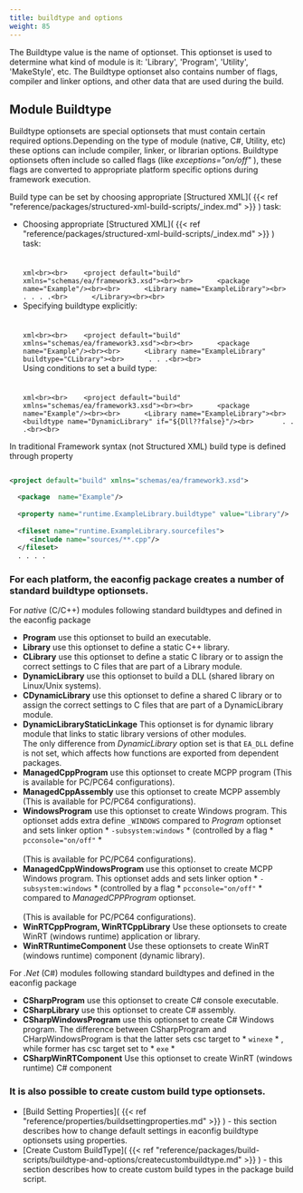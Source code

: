 ```yaml
---
title: buildtype and options
weight: 85
---
```


The Buildtype value is the name of optionset. This optionset is used to determine what kind of module is it:
&#39;Library&#39;, &#39;Program&#39;, &#39;Utility&#39;, &#39;MakeStyle&#39;, etc. The Buildtype optionset also contains number of flags,
compiler and linker options, and other data that are used during the build.

<a name="buildtype"></a>
## Module Buildtype ##

Buildtype optionsets are special optionsets that must contain certain required options.Depending on the type of module (native, C#, Utility, etc)
these options can include compiler, linker, or librarian options. Buildtype optionsets often include so called flags (like *exceptions=&quot;on/off&quot;* ), these
flags are converted to appropriate platform specific options during framework execution.

Build type can be set by choosing appropriate [Structured XML]( {{< ref "reference/packages/structured-xml-build-scripts/_index.md" >}} ) task:

 - Choosing appropriate [Structured XML]( {{< ref "reference/packages/structured-xml-build-scripts/_index.md" >}} ) task:<br><br><br>```xml<br><br>    <project default="build" xmlns="schemas/ea/framework3.xsd"><br><br>      <package  name="Example"/><br><br>      <Library name="ExampleLibrary"><br>        . . . .<br>      </Library><br><br>```
 - Specifying buildtype explicitly:<br><br><br>```xml<br><br>    <project default="build" xmlns="schemas/ea/framework3.xsd"><br><br>      <package  name="Example"/><br><br>      <Library name="ExampleLibrary" buildtype="CLibrary"><br>      . . .<br><br>```<br>Using conditions to set a build type:<br><br><br>```xml<br><br>    <project default="build" xmlns="schemas/ea/framework3.xsd"><br><br>      <package  name="Example"/><br><br>      <Library name="ExampleLibrary"><br>       <buildtype name="DynamicLibrary" if="${Dll??false}"/><br>       . . .<br><br>```

In traditional Framework syntax (not Structured XML) build type is defined through property


```xml

<project default="build" xmlns="schemas/ea/framework3.xsd">

  <package  name="Example"/>
            
  <property name="runtime.ExampleLibrary.buildtype" value="Library"/>
            
  <fileset name="runtime.ExampleLibrary.sourcefiles">
     <include name="sources/**.cpp"/>
  </fileset>
  . . . .

```
### For each platform, the eaconfig package creates a number of standard buildtype optionsets. ###

For *native* (C/C++) modules following standard buildtypes and defined in the eaconfig package

 - **Program** use this optionset to build an executable.
 - **Library** use this optionset to define a static C++ library.
 - **CLibrary** use this optionset to define a static C library or to assign the correct settings to C files that are part of a Library module.
 - **DynamicLibrary** use this optionset to build a DLL (shared library on Linux/Unix systems).
 - **CDynamicLibrary** use this optionset to define a shared C library or to assign the correct settings to C files that are part of a DynamicLibrary module.
 - **DynamicLibraryStaticLinkage** This optionset is for dynamic library module that links to static library versions of other modules.<br>The only difference from *DynamicLibrary*  option set is that  `EA_DLL` define is not set, which affects how functions are exported from dependent packages.
 - **ManagedCppProgram** use this optionset to create MCPP program (This is available for PC/PC64 configurations).
 - **ManagedCppAssembly** use this optionset to create MCPP assembly (This is available for PC/PC64 configurations).
 - **WindowsProgram** use this optionset to create Windows program. This optionset adds extra define `_WINDOWS` compared to *Program*  optionset and sets linker option  * `-subsystem:windows` *  (controlled by a flag  * `pcconsole="on/off"` * <br><br>(This is available for PC/PC64 configurations).
 - **ManagedCppWindowsProgram** use this optionset to create MCPP Windows program. This optionset adds  and sets linker option * `-subsystem:windows` *  (controlled by a flag  * `pcconsole="on/off"` * compared to *ManagedCPPProgram* optionset.<br><br>(This is available for PC/PC64 configurations).
 - **WinRTCppProgram, WinRTCppLibrary** Use these optionsets to create WinRT (windows runtime) application or library.
 - **WinRTRuntimeComponent** Use these optionsets to create WinRT (windows runtime) component (dynamic library).

For *.Net* (C#) modules following standard buildtypes and defined in the eaconfig package

 - **CSharpProgram** use this optionset to create C# console executable.
 - **CSharpLibrary** use this optionset to create C# assembly.
 - **CSharpWindowsProgram** use this optionset to create C# Windows program. The difference between CSharpProgram and CHarpWindowsProgram is that the latter sets csc target to * `winexe` * , while former has csc target set to  * `exe` *
 - **CSharpWinRTComponent** Use this optionset to create WinRT (windows runtime) C# component

### It is also possible to create custom build type optionsets. ###



 - [Build Setting Properties]( {{< ref "reference/properties/buildsettingproperties.md" >}} ) - this section describes how to change default settings in eaconfig buildtype optionsets using properties.
 - [Create Custom BuildType]( {{< ref "reference/packages/build-scripts/buildtype-and-options/createcustombuildtype.md" >}} ) - this section describes how to create custom build types in the package build script.

